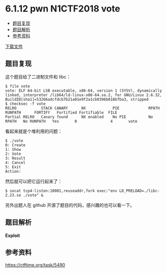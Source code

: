 # 6.1.12 pwn N1CTF2018 vote

- [题目复现](#题目复现)
- [题目解析](#题目解析)
- [参考资料](#参考资料)


[下载文件](../src/writeup/6.1.12_pwn_n1ctf2018_vote)

## 题目复现
这个题目给了二进制文件和 libc：
```
$ file vote 
vote: ELF 64-bit LSB executable, x86-64, version 1 (SYSV), dynamically linked, interpreter /lib64/ld-linux-x86-64.so.2, for GNU/Linux 2.6.32, BuildID[sha1]=53266adcfdcb7b21a01e9f2a1cb0396b818bfba3, stripped
$ checksec -f vote 
RELRO           STACK CANARY      NX            PIE             RPATH      RUNPATH      FORTIFY   Fortified Fortifiable  FILE
Partial RELRO   Canary found      NX enabled    No PIE          No RPATH   No RUNPATH   Yes       0               4       vote
```
看起来就是个堆利用的问题：
```
$ ./vote 
0: Create
1: Show
2: Vote
3: Result
4: Cancel
5: Exit
Action:
```
然后就可以把它运行起来了：
```
$ socat tcp4-listen:10001,reuseaddr,fork exec:"env LD_PRELOAD=./libc-2.23.so ./vote" &
```

另外出题人在 github 开源了题目的代码，感兴趣的也可以看一下。


## 题目解析
#### Exploit


## 参考资料
https://ctftime.org/task/5490
